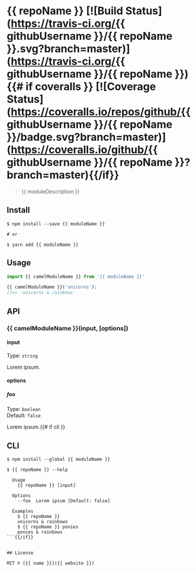 # {{ repoName }} [![Build Status](https://travis-ci.org/{{ githubUsername }}/{{ repoName }}.svg?branch=master)](https://travis-ci.org/{{ githubUsername }}/{{ repoName }}){{# if coveralls  }} [![Coverage Status](https://coveralls.io/repos/github/{{ githubUsername }}/{{ repoName }}/badge.svg?branch=master)](https://coveralls.io/github/{{ githubUsername }}/{{ repoName }}?branch=master){{/if}}

> {{ moduleDescription }}


## Install

```
$ npm install --save {{ moduleName }}

# or

$ yarn add {{ moduleName }}
```


## Usage

```js
import {{ camelModuleName }} from '{{ moduleName }}'

{{ camelModuleName }}('unicorns');
//=> 'unicorns & rainbows'
```


## API

### {{ camelModuleName }}(input, [options])

#### input

Type: `string`

Lorem ipsum.

#### options

##### foo

Type: `boolean`<br>
Default: `false`

Lorem ipsum.{{# if cli }}


## CLI

```
$ npm install --global {{ moduleName }}
```

```
$ {{ repoName }} --help

  Usage
    {{ repoName }} [input]

  Options
    --foo  Lorem ipsum [Default: false]

  Examples
    $ {{ repoName }}
    unicorns & rainbows
    $ {{ repoName }} ponies
    ponies & rainbows
```{{/if}}


## License

MIT © [{{ name }}]({{ website }})
